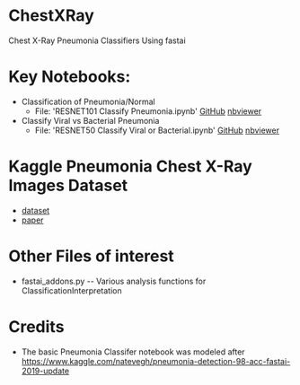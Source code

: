 # ChestXRay
 Chest X-Ray Pneumonia Classifiers Using fastai

# Key Notebooks:
- Classification of Pneumonia/Normal 
  - File: 'RESNET101 Classify Pneumonia.ipynb' [GitHub](https://github.com/williamsdoug/ChestXRay/blob/master/RESNET101%20Classify%20Pneumonia.ipynb)  [nbviewer](https://nbviewer.jupyter.org/github/williamsdoug/ChestXRay/blob/master/RESNET101%20Classify%20Pneumonia.ipynb)
- Classify Viral vs Bacterial Pneumonia
  - File: 'RESNET50 Classify Viral or Bacterial.ipynb' [GitHub](https://github.com/williamsdoug/ChestXRay/blob/master/RESNET50%20Classify%20Viral%20or%20Bacterial.ipynb)  [nbviewer](https://nbviewer.jupyter.org/github/williamsdoug/ChestXRay/blob/master/RESNET50%20Classify%20Viral%20or%20Bacterial.ipynb)

# Kaggle Pneumonia Chest X-Ray Images Dataset
- [dataset](https://www.kaggle.com/paultimothymooney/chest-xray-pneumonia)
- [paper](https://www.cell.com/cell/fulltext/S0092-8674(18)30154-5)


# Other Files of interest
- fastai_addons.py -- Various analysis functions for ClassificationInterpretation

# Credits
- The basic Pneumonia Classifer notebook was modeled after https://www.kaggle.com/natevegh/pneumonia-detection-98-acc-fastai-2019-update
